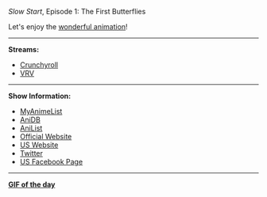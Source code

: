 *Slow Start*, Episode 1: The First Butterflies

Let's enjoy the [wonderful animation](https://raw.githubusercontent.com/slow-start-fans/slow-start-rewatch/master/assets/happy_shion.gif)!

---

**Streams:**

* [Crunchyroll](https://www.crunchyroll.com/slow-start/episode-1-the-first-butterflies-759027)
* [VRV](https://vrv.co/watch/G69P1KQ0Y/Slow-Start:The-First-Butterflies)

---

**Show Information:**

* [MyAnimeList](https://myanimelist.net/anime/35540)
* [AniDB](http://anidb.net/perl-bin/animedb.pl?show=anime&aid=13160)
* [AniList](https://anilist.co/anime/98693/SlowStart)
* [Official Website](http://slow-start.com)
* [US Website](http://slowstart-usa.com/)
* [Twitter](https://twitter.com/slosta_anime)
* [US Facebook Page](https://www.facebook.com/SlowStartUSA/)

---

[**GIF of the day**](https://github.com/slow-start-fans/slow-start-rewatch/blob/0.1.0/assets/happy_shion.gif)
